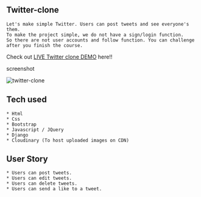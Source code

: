 ## Twitter-clone
```
Let's make simple Twitter. Users can post tweets and see everyone's them.
To make the project simple, we do not have a sign/login function.
So there are not user accounts and follow function. You can challenge after you finish the course.
```
Check out [LIVE Twitter clone DEMO](https://estabrok-twitter-clone.herokuapp.com/) here!!

screenshot

![twitter-clone](https://user-images.githubusercontent.com/59147362/159333282-74ca43c2-31ac-4534-aec1-41a4ce95458d.png)

## Tech used
```
* Html
* Css
* Bootstrap
* Javascript / JQuery
* Django
* Cloudinary (To host uploaded images on CDN)
```
## User Story
```
* Users can post tweets.
* Users can edit tweets.
* Users can delete tweets.
* Users can send a like to a tweet.
```
